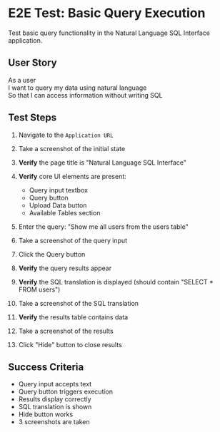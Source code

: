 # E2E Test: Basic Query Execution

Test basic query functionality in the Natural Language SQL Interface application.

## User Story

As a user  
I want to query my data using natural language  
So that I can access information without writing SQL

## Test Steps

1. Navigate to the `Application URL`
2. Take a screenshot of the initial state
3. **Verify** the page title is "Natural Language SQL Interface"
4. **Verify** core UI elements are present:

   - Query input textbox
   - Query button
   - Upload Data button
   - Available Tables section

5. Enter the query: "Show me all users from the users table"
6. Take a screenshot of the query input
7. Click the Query button
8. **Verify** the query results appear
9. **Verify** the SQL translation is displayed (should contain "SELECT \* FROM users")
10. Take a screenshot of the SQL translation
11. **Verify** the results table contains data
12. Take a screenshot of the results
13. Click "Hide" button to close results

## Success Criteria

- Query input accepts text
- Query button triggers execution
- Results display correctly
- SQL translation is shown
- Hide button works
- 3 screenshots are taken
